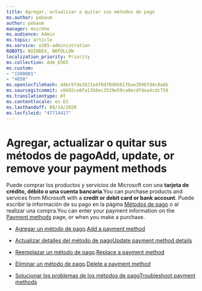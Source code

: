 ```yaml
---
title: Agregar, actualizar o quitar sus métodos de pago
ms.author: pebaum
author: pebaum
manager: mnirkhe
ms.audience: Admin
ms.topic: article
ms.service: o365-administration
ROBOTS: NOINDEX, NOFOLLOW
localization_priority: Priority
ms.collection: Adm_O365
ms.custom:
- "1500001"
- "4858"
ms.openlocfilehash: d4bc9fde2821a4f0d70d65617bae3998fd4c8a6b
ms.sourcegitcommit: c6692ce0fa1358ec3529e59ca0ecdfdea4cdc759
ms.translationtype: HT
ms.contentlocale: es-ES
ms.lasthandoff: 09/14/2020
ms.locfileid: "47714417"
---
```

# <a name="add-update-or-remove-your-payment-methods"></a><span data-ttu-id="f63cb-102">Agregar, actualizar o quitar sus métodos de pago</span><span class="sxs-lookup"><span data-stu-id="f63cb-102">Add, update, or remove your payment methods</span></span>

<span data-ttu-id="f63cb-103">Puede comprar los productos y servicios de Microsoft con una **tarjeta de crédito, débito o una cuenta bancaria**.</span><span class="sxs-lookup"><span data-stu-id="f63cb-103">You can purchase products and services from Microsoft with a **credit or debit card or bank account**.</span></span> <span data-ttu-id="f63cb-104">Puede escribir la información de su pago en la página [Métodos de pago](https://go.microsoft.com/fwlink/p/?linkid=2018806) o al realizar una compra.</span><span class="sxs-lookup"><span data-stu-id="f63cb-104">You can enter your payment information on the [Payment methods](https://go.microsoft.com/fwlink/p/?linkid=2018806) page, or when you make a purchase.</span></span>

- <span data-ttu-id="f63cb-105">[Agregar un método de pago](https://docs.microsoft.com/microsoft-365/commerce/billing-and-payments/manage-payment-methods#add-a-payment-method).</span><span class="sxs-lookup"><span data-stu-id="f63cb-105">[Add a payment method](https://docs.microsoft.com/microsoft-365/commerce/billing-and-payments/manage-payment-methods#add-a-payment-method)</span></span>

- [<span data-ttu-id="f63cb-106">Actualizar detalles del método de pago</span><span class="sxs-lookup"><span data-stu-id="f63cb-106">Update payment method details</span></span>](https://docs.microsoft.com/microsoft-365/commerce/billing-and-payments/manage-payment-methods#update-payment-method-details)

- <span data-ttu-id="f63cb-107">[Reemplazar un método de pago](https://docs.microsoft.com/microsoft-365/commerce/billing-and-payments/manage-payment-methods#replace-a-payment-method).</span><span class="sxs-lookup"><span data-stu-id="f63cb-107">[Replace a payment method](https://docs.microsoft.com/microsoft-365/commerce/billing-and-payments/manage-payment-methods#replace-a-payment-method)</span></span>

- <span data-ttu-id="f63cb-108">[Eliminar un método de pago](https://docs.microsoft.com/microsoft-365/commerce/billing-and-payments/manage-payment-methods#delete-a-payment-method).</span><span class="sxs-lookup"><span data-stu-id="f63cb-108">[Delete a payment method](https://docs.microsoft.com/microsoft-365/commerce/billing-and-payments/manage-payment-methods#delete-a-payment-method)</span></span>

- [<span data-ttu-id="f63cb-109">Solucionar los problemas de los métodos de pago</span><span class="sxs-lookup"><span data-stu-id="f63cb-109">Troubleshoot payment methods</span></span>](https://docs.microsoft.com/microsoft-365/commerce/billing-and-payments/manage-payment-methods#troubleshoot-payment-methods)
